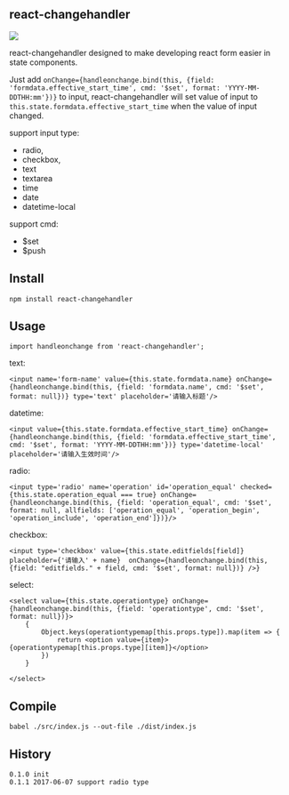 ## react-changehandler

<a href="https://nodei.co/npm/react-changehandler/"><img src="https://nodei.co/npm/react-changehandler.png?downloads=true&downloadRank=true&stars=true"></a>

react-changehandler designed to make developing react form easier in state components.

Just add `onChange={handleonchange.bind(this, {field: 'formdata.effective_start_time', cmd: '$set', format: 'YYYY-MM-DDTHH:mm'})}` to input, react-changehandler will set value of input to `this.state.formdata.effective_start_time` when the value of input changed.

support input type:

- radio,
- checkbox,
- text
- textarea
- time
- date
- datetime-local

support cmd:

- $set
- $push

## Install

	npm install react-changehandler

## Usage

	import handleonchange from 'react-changehandler';
	
text:

	<input name='form-name' value={this.state.formdata.name} onChange={handleonchange.bind(this, {field: 'formdata.name', cmd: '$set', format: null})} type='text' placeholder='请输入标题'/>

datetime:

	<input value={this.state.formdata.effective_start_time} onChange={handleonchange.bind(this, {field: 'formdata.effective_start_time', cmd: '$set', format: 'YYYY-MM-DDTHH:mm'})} type='datetime-local' placeholder='请输入生效时间'/>

radio:

	<input type='radio' name='operation' id='operation_equal' checked={this.state.operation_equal === true} onChange={handleonchange.bind(this, {field: 'operation_equal', cmd: '$set', format: null, allfields: ['operation_equal', 'operation_begin', 'operation_include', 'operation_end']})}/>

checkbox:

	<input type='checkbox' value={this.state.editfields[field]} placeholder={'请输入' + name}  onChange={handleonchange.bind(this, {field: "editfields." + field, cmd: '$set', format: null})} />}

select:

	<select value={this.state.operationtype} onChange={handleonchange.bind(this, {field: 'operationtype', cmd: '$set', format: null})}>
    	{
    		Object.keys(operationtypemap[this.props.type]).map(item => {
    			return <option value={item}>{operationtypemap[this.props.type][item]}</option>
    		})
    	}
    	
    </select>

## Compile

	babel ./src/index.js --out-file ./dist/index.js


## History
	0.1.0 init
	0.1.1 2017-06-07 support radio type